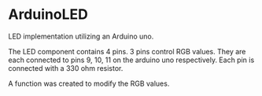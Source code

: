 # ArduinoLED
LED implementation utilizing an Arduino uno.

The LED component contains 4 pins.
  3 pins control RGB values. They are each connected to pins 9, 10, 11 on the arduino uno respectively.
  Each pin is connected with a 330 ohm resistor.

A function was created to modify the RGB values.
